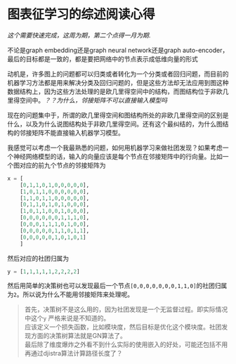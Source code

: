 # 图表征学习的综述阅读心得

*这个需要快速完成，这周为期，第二个点得一月为期*.

不论是graph embedding还是graph neural network还是graph auto-encoder，最后的目标都是一致的，都是要把网络中的节点表示成低维向量的形式

动机是，许多图上的问题都可以归类或者转化为一个分类或者回归问题，而目前的机器学习方法都是用来解决分类及回归问题的，但是这些方法却无法应用到图这种数据结构上，因为这些方法处理的是欧几里得空间中的结构，而图结构位于非欧几里得空间中。*？？为什么，邻接矩阵不可以直接输入模型吗*

现在的问题集中于，所谓的欧几里得空间和图结构所处的非欧几里得空间的区别是什么，以及为什么说图结构处于非欧几里得空间。还有这个最纠结的，为什么图结构的邻接矩阵不能直接输入机器学习模型。

我感觉可以考虑一个我最熟悉的问题，如何用机器学习来做社团发现？如果考虑一个神经网络模型的话，输入的向量应该是每个节点在邻接矩阵中的行向量。比如一个图对应的前九个节点的邻接矩阵为

```python
x = [
    [0,1,1,0,1,0,0,0,0,0],
    [1,0,1,1,0,0,0,0,0,0],
    [1,1,0,1,1,0,0,0,0,0],
    [0,1,1,0,1,0,1,0,0,0],
    [1,0,1,1,0,0,1,0,0,0],
    [0,0,0,0,0,0,1,1,1,0],
    [0,0,0,1,1,1,0,1,0,0],
    [0,0,0,0,0,1,1,0,1,1],
    [0,0,0,0,0,1,0,1,0,1]
    ]
```

然后对应的社团归属为

```py
y = [1,1,1,1,1,2,2,2,2]
```

然后用简单的决策树也可以发现最后一个节点`[0,0,0,0,0,0,0,1,1,0]`的社团归属为`2`。所以说为什么不能用邻接矩阵来处理呢。

> 首先，决策树不是这么用的，因为社团发现是一个无监督过程。即实际情况中这个`y` 严格来说是不知道的。  
> 应该定义一个损失函数，比如模块度，然后目标是优化这个模块度。社团发现方面的决策树算法就是GN算法了。  
> 最后除了维度爆炸之外看不到什么实际的使用嵌入的好处，可能还包括不用再通过djistra算法计算路径长度了？
